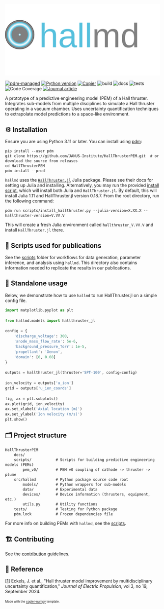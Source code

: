 ![Logo](https://raw.githubusercontent.com/JANUS-Institute/HallThrusterPEM/main/docs/assets/hallmd_logo_text.svg)

[![pdm-managed](https://img.shields.io/badge/pdm-managed-blueviolet)](https://pdm-project.org)
[![Python version](https://img.shields.io/badge/python-3.11+-blue.svg?logo=python&logoColor=cccccc)](https://www.python.org/downloads/)
[![Copier](https://img.shields.io/endpoint?url=https://raw.githubusercontent.com/copier-org/copier/master/img/badge/badge-grayscale-inverted-border-orange.json)](https://github.com/eckelsjd/copier-numpy)
![build](https://img.shields.io/github/actions/workflow/status/JANUS-Institute/HallThrusterPEM/deploy.yml?logo=github)
![docs](https://img.shields.io/github/actions/workflow/status/JANUS-Institute/HallThrusterPEM/docs.yml?logo=materialformkdocs&logoColor=%2523cccccc&label=docs)
![tests](https://img.shields.io/github/actions/workflow/status/JANUS-Institute/HallThrusterPEM/tests.yml?logo=github&logoColor=%2523cccccc&label=tests)
![Code Coverage](https://img.shields.io/badge/coverage-78%25-yellowgreen?logo=codecov)
[![Journal article](https://img.shields.io/badge/DOI-10.1007/s44205--024--00079--w-blue)](https://rdcu.be/dVmim)

A prototype of a predictive engineering model (PEM) of a Hall thruster.
Integrates sub-models from multiple disciplines to simulate a Hall thruster operating in a vacuum chamber.
Uses uncertainty quantification techniques to extrapolate model predictions to a space-like environment.

## ⚙️ Installation
Ensure you are using Python 3.11 or later. You can install using [pdm](https://github.com/pdm-project/pdm):
```shell
pip install --user pdm
git clone https://github.com/JANUS-Institute/HallThrusterPEM.git  # or download the source from releases
cd HallThrusterPEM
pdm install --prod
```

`hallmd` uses the [`HallThruster.jl`](https://github.com/UM-PEPL/HallThruster.jl) Julia package.
Please see their docs for setting up Julia and installing.
Alternatively, you may run the provided [install script](https://raw.githubusercontent.com/JANUS-Institute/HallThrusterPEM/refs/heads/main/scripts/install_hallthruster.py), which will install both Julia and `HallThruster.jl`.
By default, this will install Julia 1.11 and HallThruster.jl version 0.18.7.
From the root directory, run the following command:

```
pdm run scripts/install_hallthruster.py --julia-version=X.XX.X --hallthruster-version=V.VV.V
```

This will create a fresh Julia environment called `hallthruster_V.VV.V` and install `HallThruster.jl` there.

## 📍 Scripts used for publications
See the [scripts](https://github.com/JANUS-Institute/HallThrusterPEM/blob/main/scripts) folder for workflows for data generation, parameter inference, and analysis using `hallmd`.
This directory also contains information needed to replicate the results in our publications.

## 📍 Standalone usage

Below, we demonstrate how to use `hallmd` to run HallThruster.jl on a simple config file.

```python
import matplotlib.pyplot as plt

from hallmd.models import hallthruster_jl

config = {
    'discharge_voltage': 300,
    'anode_mass_flow_rate': 5e-6,
    'background_pressure_Torr': 1e-5,
    'propellant': 'Xenon',
    'domain': [0, 0.08]
}

outputs = hallthruster_jl(thruster='SPT-100', config=config)

ion_velocity = outputs['u_ion']
grid = outputs['u_ion_coords']

fig, ax = plt.subplots()
ax.plot(grid, ion_velocity)
ax.set_xlabel('Axial location (m)')
ax.set_ylabel('Ion velocity (m/s)')
plt.show()
```

## 🗂️ Project structure
```tree
HallThrusterPEM
    docs/
    scripts/           # Scripts for building predictive engineering models (PEMs)
        pem_v0/        # PEM v0 coupling of cathode -> thruster -> plume
    src/hallmd         # Python package source code root
        models/        # Python wrappers for sub-models
        data/          # Experimental data
        devices/       # Device information (thrusters, equipment, etc.)
        utils.py       # Utility functions
    tests/             # Testing for Python package
    pdm.lock           # Frozen dependencies file
```

For more info on building PEMs with `hallmd`, see the [scripts](https://github.com/JANUS-Institute/HallThrusterPEM/blob/main/scripts).

## 🏗️ Contributing
See the [contribution](https://github.com/JANUS-Institute/HallThrusterPEM/blob/main/CONTRIBUTING.md) guidelines.

## 📖 Reference
[[1](https://rdcu.be/dVmim)] Eckels, J. et al., "Hall thruster model improvement by multidisciplinary uncertainty quantification," _Journal of Electric Propulsion_, vol 3, no 19, September 2024.

<sup><sub>Made with the [copier-numpy](https://github.com/eckelsjd/copier-numpy.git) template.</sub></sup>
